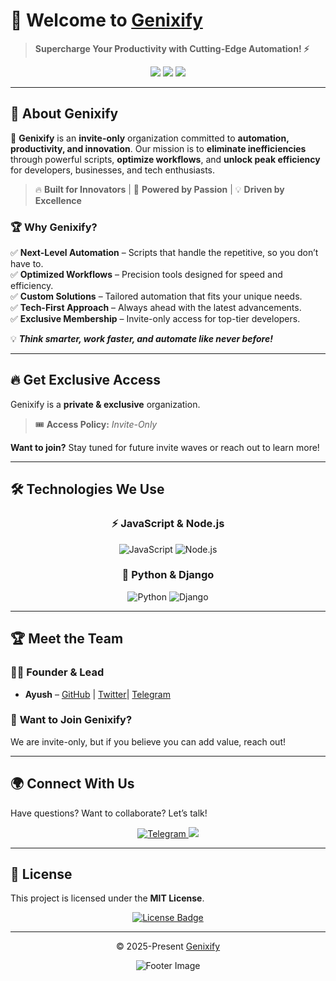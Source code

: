 <!-- Genixify - README.md -->  

# 🚀 Welcome to [Genixify](https://github.com/Genixify)  

> **Supercharge Your Productivity with Cutting-Edge Automation! ⚡**  

<div align="center">  
  <img src="https://img.shields.io/badge/🔒Private%20&%20Exclusive-Organization-blue?style=for-the-badge">  
  <img src="https://img.shields.io/github/followers/ayusharyaneth?style=social">  
  <img src="https://img.shields.io/github/stars/Genixify?style=social">  
</div>  

---

## 🌟 About Genixify  

🚀 **Genixify** is an **invite-only** organization committed to **automation, productivity, and innovation**. Our mission is to **eliminate inefficiencies** through powerful scripts, **optimize workflows**, and **unlock peak efficiency** for developers, businesses, and tech enthusiasts.  

> 🔥 **Built for Innovators** | 🚀 **Powered by Passion** | 💡 **Driven by Excellence**  

### 🏆 Why Genixify?  

✅ **Next-Level Automation** – Scripts that handle the repetitive, so you don’t have to.  
✅ **Optimized Workflows** – Precision tools designed for speed and efficiency.  
✅ **Custom Solutions** – Tailored automation that fits your unique needs.  
✅ **Tech-First Approach** – Always ahead with the latest advancements.  
✅ **Exclusive Membership** – Invite-only access for top-tier developers.  

💡 **_Think smarter, work faster, and automate like never before!_**  

---

## 🔥 Get Exclusive Access  

Genixify is a **private & exclusive** organization.  

> 🎟 **Access Policy:** *Invite-Only*  

**Want to join?** Stay tuned for future invite waves or reach out to learn more!  

---

## 🛠 Technologies We Use  

<h3 align="center">⚡ JavaScript & Node.js</h3>    
<p align="center">    
  <img src="https://img.shields.io/badge/JavaScript-F7DF1E?style=for-the-badge&logo=javascript&logoColor=black" alt="JavaScript" />    
  <img src="https://img.shields.io/badge/Node.js-339933?style=for-the-badge&logo=nodedotjs&logoColor=white" alt="Node.js" />    
</p>    

<h3 align="center">🐍 Python & Django</h3>    
<p align="center">    
  <img src="https://img.shields.io/badge/Python-3776AB?style=for-the-badge&logo=python&logoColor=white" alt="Python" />    
  <img src="https://img.shields.io/badge/Django-092D3F?style=for-the-badge&logo=django&logoColor=white" alt="Django" />    
</p>    

---

## 🏆 Meet the Team  

### **👨‍💻 Founder & Lead**  
- **Ayush** – [GitHub](https://github.com/ayusharyaneth) | [Twitter](https://x.com/ayusharyaneth)| [Telegram](https://x.com/ayusharyaneth) 

### 🎯 **Want to Join Genixify?**

We are invite-only, but if you believe you can add value, reach out!

---

## 🌍 Connect With Us  

Have questions? Want to collaborate? Let’s talk!  

<p align="center">  
  <a href="https://t.me/AyushAryaneth">  
    <img src="https://img.shields.io/badge/Telegram-2CA5E0?style=for-the-badge&logo=telegram&logoColor=white" alt="Telegram" />  
  </a>  
  <a href="https://x.com/ayusharyaneth" target="_blank">  
    <img src="https://img.shields.io/badge/X-000?style=for-the-badge&logo=x" />  
  </a>  
</p>  

---

## 📜 License  

This project is licensed under the **MIT License**.  

<p align="center">  
  <a href="https://github.com/Genixify/.github/blob/main/profile/LICENSE">  
    <img src="https://img.shields.io/static/v1.svg?style=for-the-badge&label=License&message=MIT&logoColor=d9e0ee&colorA=363a4f&colorB=b7bdf8" alt="License Badge">  
  </a>  
</p>  

---

<p align="center">  
    &copy; 2025-Present   
    <a href="https://github.com/Genixify" target="_blank">Genixify</a>  
</p>  

<p align="center">  
    <img src="https://raw.githubusercontent.com/Long18/Long18/refs/heads/dev/assets/footers/cat_on_line.svg?sanitize=true" alt="Footer Image" />  
</p>
